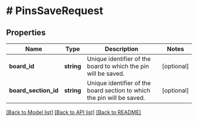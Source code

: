 # # PinsSaveRequest

## Properties

Name | Type | Description | Notes
------------ | ------------- | ------------- | -------------
**board_id** | **string** | Unique identifier of the board to which the pin will be saved. | [optional]
**board_section_id** | **string** | Unique identifier of the board section to which the pin will be saved. | [optional]

[[Back to Model list]](../../README.md#models) [[Back to API list]](../../README.md#endpoints) [[Back to README]](../../README.md)
